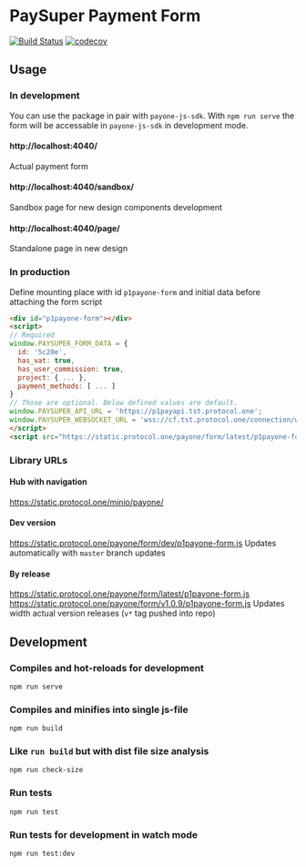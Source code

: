# PaySuper Payment Form
[![Build Status](https://api.travis-ci.org/ProtocolONE/payone-js-payment-form.svg?branch=master)](https://travis-ci.org/ProtocolONE/token_one)
[![codecov](https://codecov.io/gh/ProtocolONE/payone-js-payment-form/branch/master/graph/badge.svg)](https://codecov.io/gh/ProtocolONE/payone-js-payment-form)

## Usage

### In development
You can use the package in pair with `payone-js-sdk`.
With `npm run serve` the form will be accessable in `payone-js-sdk` in development mode.

#### http://localhost:4040/
Actual payment form

#### http://localhost:4040/sandbox/
Sandbox page for new design components development

#### http://localhost:4040/page/
Standalone page in new design

### In production
Define mounting place with id `p1payone-form` and initial data before attaching the form script
```html
<div id="p1payone-form"></div>
<script>
// Required
window.PAYSUPER_FORM_DATA = {
  id: '5c20e',
  has_vat: true,
  has_user_commission: true,
  project: { ... },
  payment_methods: [ ... ]
}
// Those are optional. Below defined values are default.
window.PAYSUPER_API_URL = 'https://p1payapi.tst.protocol.one';
window.PAYSUPER_WEBSOCKET_URL = 'wss://cf.tst.protocol.one/connection/websocket';
</script>
<script src="https://static.protocol.one/payone/form/latest/p1payone-form.js"></script>
```

### Library URLs
#### Hub with navigation
https://static.protocol.one/minio/payone/

#### Dev version
https://static.protocol.one/payone/form/dev/p1payone-form.js
Updates automatically with `master` branch updates

#### By release
https://static.protocol.one/payone/form/latest/p1payone-form.js
https://static.protocol.one/payone/form/v1.0.9/p1payone-form.js
Updates width actual version releases (`v*` tag pushed into repo)

## Development

### Compiles and hot-reloads for development
```
npm run serve
```

### Compiles and minifies into single js-file
```
npm run build
```

### Like `run build` but with dist file size analysis
```
npm run check-size
```

### Run tests
```
npm run test
```

### Run tests for development in watch mode 
```
npm run test:dev
```
